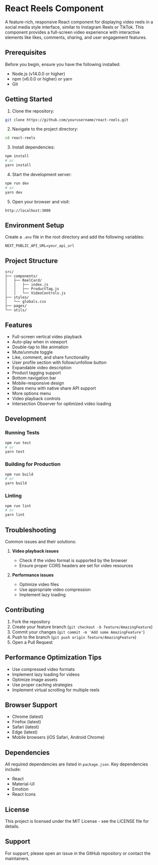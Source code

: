 # React Reels Component

A feature-rich, responsive React component for displaying video reels in a social media style interface, similar to Instagram Reels or TikTok. This component provides a full-screen video experience with interactive elements like likes, comments, sharing, and user engagement features.

## Prerequisites

Before you begin, ensure you have the following installed:
- Node.js (v14.0.0 or higher)
- npm (v6.0.0 or higher) or yarn
- Git

## Getting Started

1. Clone the repository:
```bash
git clone https://github.com/yourusername/react-reels.git
```

2. Navigate to the project directory:
```bash
cd react-reels
```

3. Install dependencies:
```bash
npm install
# or
yarn install
```

4. Start the development server:
```bash
npm run dev
# or
yarn dev
```

5. Open your browser and visit:
```
http://localhost:3000
```

## Environment Setup

Create a `.env` file in the root directory and add the following variables:
```
NEXT_PUBLIC_API_URL=your_api_url
```

## Project Structure

```
src/
├── components/
│   ├── ReelCard/
│   │   ├── index.js
│   │   ├── ProductTag.js
│   │   └── VideoControls.js
├── styles/
│   └── globals.css
├── pages/
└── utils/
```

## Features

- Full-screen vertical video playback
- Auto-play when in viewport
- Double-tap to like animation
- Mute/unmute toggle
- Like, comment, and share functionality
- User profile section with follow/unfollow button
- Expandable video description
- Product tagging support
- Bottom navigation bar
- Mobile-responsive design
- Share menu with native share API support
- More options menu
- Video playback controls
- Intersection Observer for optimized video loading

## Development

### Running Tests
```bash
npm run test
# or
yarn test
```

### Building for Production
```bash
npm run build
# or
yarn build
```

### Linting
```bash
npm run lint
# or
yarn lint
```

## Troubleshooting

Common issues and their solutions:

1. **Video playback issues**
   - Check if the video format is supported by the browser
   - Ensure proper CORS headers are set for video resources

2. **Performance issues**
   - Optimize video files
   - Use appropriate video compression
   - Implement lazy loading

## Contributing

1. Fork the repository
2. Create your feature branch (`git checkout -b feature/AmazingFeature`)
3. Commit your changes (`git commit -m 'Add some AmazingFeature'`)
4. Push to the branch (`git push origin feature/AmazingFeature`)
5. Open a Pull Request

## Performance Optimization Tips

- Use compressed video formats
- Implement lazy loading for videos
- Optimize image assets
- Use proper caching strategies
- Implement virtual scrolling for multiple reels

## Browser Support

- Chrome (latest)
- Firefox (latest)
- Safari (latest)
- Edge (latest)
- Mobile browsers (iOS Safari, Android Chrome)

## Dependencies

All required dependencies are listed in `package.json`. Key dependencies include:
- React
- Material-UI
- Emotion
- React Icons

## License

This project is licensed under the MIT License - see the LICENSE file for details.

## Support

For support, please open an issue in the GitHub repository or contact the maintainers.
